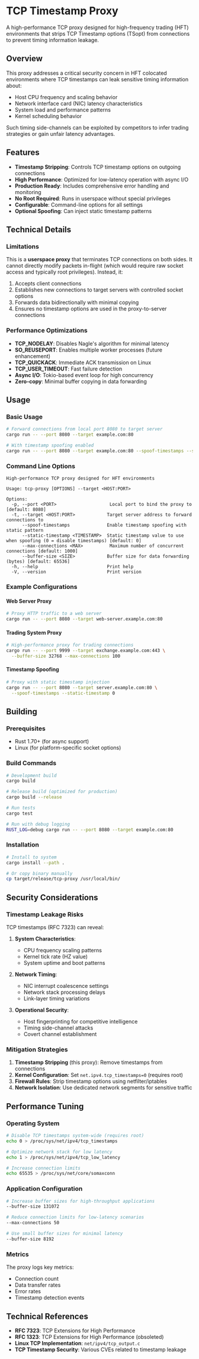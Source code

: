 # TCP Timestamp Proxy

A high-performance TCP proxy designed for high-frequency trading (HFT) environments that strips TCP Timestamp options (TSopt) from connections to prevent timing information leakage.

## Overview

This proxy addresses a critical security concern in HFT colocated environments where TCP timestamps can leak sensitive timing information about:

- Host CPU frequency and scaling behavior
- Network interface card (NIC) latency characteristics
- System load and performance patterns
- Kernel scheduling behavior

Such timing side-channels can be exploited by competitors to infer trading strategies or gain unfair latency advantages.

## Features

- **Timestamp Stripping**: Controls TCP timestamp options on outgoing connections
- **High Performance**: Optimized for low-latency operation with async I/O
- **Production Ready**: Includes comprehensive error handling and monitoring
- **No Root Required**: Runs in userspace without special privileges
- **Configurable**: Command-line options for all settings
- **Optional Spoofing**: Can inject static timestamp patterns

## Technical Details

### Limitations

This is a **userspace proxy** that terminates TCP connections on both sides. It cannot directly modify packets in-flight (which would require raw socket access and typically root privileges). Instead, it:

1. Accepts client connections
2. Establishes new connections to target servers with controlled socket options
3. Forwards data bidirectionally with minimal copying
4. Ensures no timestamp options are used in the proxy-to-server connections

### Performance Optimizations

- **TCP_NODELAY**: Disables Nagle's algorithm for minimal latency
- **SO_REUSEPORT**: Enables multiple worker processes (future enhancement)
- **TCP_QUICKACK**: Immediate ACK transmission on Linux
- **TCP_USER_TIMEOUT**: Fast failure detection
- **Async I/O**: Tokio-based event loop for high concurrency
- **Zero-copy**: Minimal buffer copying in data forwarding

## Usage

### Basic Usage

```bash
# Forward connections from local port 8080 to target server
cargo run -- --port 8080 --target example.com:80

# With timestamp spoofing enabled
cargo run -- --port 8080 --target example.com:80 --spoof-timestamps --static-timestamp 12345
```

### Command Line Options

```
High-performance TCP proxy designed for HFT environments

Usage: tcp-proxy [OPTIONS] --target <HOST:PORT>

Options:
  -p, --port <PORT>                    Local port to bind the proxy to [default: 8080]
  -t, --target <HOST:PORT>            Target server address to forward connections to
      --spoof-timestamps              Enable timestamp spoofing with static pattern
      --static-timestamp <TIMESTAMP>  Static timestamp value to use when spoofing (0 = disable timestamps) [default: 0]
      --max-connections <MAX>          Maximum number of concurrent connections [default: 1000]
      --buffer-size <SIZE>            Buffer size for data forwarding (bytes) [default: 65536]
  -h, --help                          Print help
  -V, --version                       Print version
```

### Example Configurations

#### Web Server Proxy
```bash
# Proxy HTTP traffic to a web server
cargo run -- --port 8080 --target web-server.example.com:80
```

#### Trading System Proxy
```bash
# High-performance proxy for trading connections
cargo run -- --port 9999 --target exchange.example.com:443 \
  --buffer-size 32768 --max-connections 100
```

#### Timestamp Spoofing
```bash
# Proxy with static timestamp injection
cargo run -- --port 8080 --target server.example.com:80 \
  --spoof-timestamps --static-timestamp 0
```

## Building

### Prerequisites

- Rust 1.70+ (for async support)
- Linux (for platform-specific socket options)

### Build Commands

```bash
# Development build
cargo build

# Release build (optimized for production)
cargo build --release

# Run tests
cargo test

# Run with debug logging
RUST_LOG=debug cargo run -- --port 8080 --target example.com:80
```

### Installation

```bash
# Install to system
cargo install --path .

# Or copy binary manually
cp target/release/tcp-proxy /usr/local/bin/
```

## Security Considerations

### Timestamp Leakage Risks

TCP timestamps (RFC 7323) can reveal:

1. **System Characteristics**:
   - CPU frequency scaling patterns
   - Kernel tick rate (HZ value)
   - System uptime and boot patterns

2. **Network Timing**:
   - NIC interrupt coalescence settings
   - Network stack processing delays
   - Link-layer timing variations

3. **Operational Security**:
   - Host fingerprinting for competitive intelligence
   - Timing side-channel attacks
   - Covert channel establishment

### Mitigation Strategies

1. **Timestamp Stripping** (this proxy): Remove timestamps from connections
2. **Kernel Configuration**: Set `net.ipv4.tcp_timestamps=0` (requires root)
3. **Firewall Rules**: Strip timestamp options using netfilter/iptables
4. **Network Isolation**: Use dedicated network segments for sensitive traffic

## Performance Tuning

### Operating System

```bash
# Disable TCP timestamps system-wide (requires root)
echo 0 > /proc/sys/net/ipv4/tcp_timestamps

# Optimize network stack for low latency
echo 1 > /proc/sys/net/ipv4/tcp_low_latency

# Increase connection limits
echo 65535 > /proc/sys/net/core/somaxconn
```

### Application Configuration

```bash
# Increase buffer sizes for high-throughput applications
--buffer-size 131072

# Reduce connection limits for low-latency scenarios
--max-connections 50

# Use small buffer sizes for minimal latency
--buffer-size 8192
```


### Metrics

The proxy logs key metrics:
- Connection count
- Data transfer rates
- Error rates
- Timestamp detection events

## Technical References

- **RFC 7323**: TCP Extensions for High Performance
- **RFC 1323**: TCP Extensions for High Performance (obsoleted)
- **Linux TCP Implementation**: `net/ipv4/tcp_output.c`
- **TCP Timestamp Security**: Various CVEs related to timestamp leakage